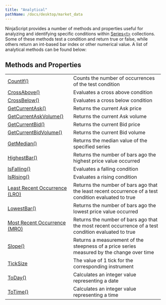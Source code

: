```yaml
---
title: "Analytical"
pathName: /docs/desktop/market_data
---
```


NinjaScript provides a number of methods and properties useful for analyzing and identifying specific conditions within [Series&lt;t&gt;](/docs/desktop/seriest) collections. Some of these methods test a condition and return true or false, while others return an int-based bar index or other numerical value. A list of analytical methods can be found below:

## Methods and Properties

|  |  |
| --- | --- |
| [CountIf()](/docs/desktop/countif) | Counts the number of occurrences of the test condition |
| [CrossAbove()](/docs/desktop/crossabove) | Evaluates a cross above condition |
| [CrossBelow()](/docs/desktop/crossbelow) | Evaluates a cross below condition |
| [GetCurrentAsk()](/docs/desktop/getcurrentask) | Returns the current Ask price |
| [GetCurrentAskVolume()](/docs/desktop/getcurrentaskvolume) | Returns the current Ask volume |
| [GetCurrentBid()](/docs/desktop/getcurrentbid) | Returns the current Bid price |
| [GetCurrentBidVolume()](/docs/desktop/getcurrentbidvolume) | Returns the current Bid volume |
| [GetMedian()](/docs/desktop/getmedian) | Returns the median value of the specified series |
| [HighestBar()](/docs/desktop/highestbar) | Returns the number of bars ago the highest price value occurred |
| [IsFalling()](/docs/desktop/falling) | Evaluates a falling condition |
| [IsRising()](/docs/desktop/rising) | Evaluates a rising condition |
| [Least Recent Occurrence (LRO)](/docs/desktop/least_recent_occurence_lro) | Returns the number of bars ago that the least recent occurrence of a test condition evaluated to true |
| [LowestBar()](/docs/desktop/lowestbar) | Returns the number of bars ago the lowest price value occurred |
| [Most Recent Occurrence (MRO)](/docs/desktop/most_recent_occurence_mro) | Returns the number of bars ago that the most recent occurrence of a test condition evaluated to true |
| [Slope()](/docs/desktop/slope) | Returns a measurement of the steepness of a price series measured by the change over time |
| [TickSize](/docs/desktop/ticksize) | The value of 1 tick for the corresponding instrument |
| [ToDay()](/docs/desktop/today) | Calculates an integer value representing a date |
| [ToTime()](/docs/desktop/totime) | Calculates an integer value representing a time |


